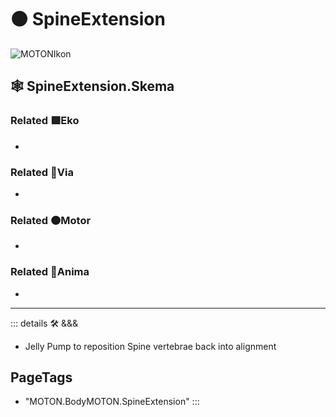 # 🟠 <motor>SpineExtension</motor>

![MOTONIkon](/Ikon/Motor_Ikon.png)

## 🕸 SpineExtension.Skema

### Related 🟩<ekos>Eko</ekos>

-

### Related 🔻<via>Via</via>

-

### Related 🟠<motor>Motor</motor>

-

### Related 💜<anima>Anima</anima>

-

---

<!-- =================================================== -->
<!-- =================================================== -->
<!-- =================================================== -->
<!-- =================================================== -->
<!-- =================================================== -->
::: details 🛠 <dev>&&&</dev>

- Jelly Pump to reposition Spine vertebrae back into alignment

<h2>PageTags</h2>

- "MOTON.BodyMOTON.SpineExtension"
:::
